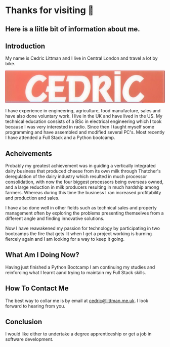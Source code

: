 # Thanks for visiting 👋
## Here is a liitle bit of information about me.

## Introduction
My name is Cedric Littman and I live in Central London and travel a lot by bike.

![Cedric](Cedric.jpg)


I have experience in engineering, agriculture, food manufacture, sales and have also done voluntary work. I live in the UK and have lived in the US. My technical education consists of a BSc in electrical engineering which I took because I was very interested in radio. Since then I taught myself some programming and have assembled and modified several PC's. Most recently I have attended a Full Stack and a Python bootcamp.

## Acheivements
Probably my greatest achievement was in guiding a vertically integrated dairy business that produced cheese from its own milk through Thatcher's deregulation of the dairy industry which resulted in much processor consolidation, with now the four biggest processors being overseas owned, and a large reduction in milk producers resulting in much hardship among farmers. Whereas during this time the business I ran increased profitability and production and sales.

I have also done well in other fields such as technical sales and property management often by exploring the problems presenting themselves from a different angle and finding innovative solutions.

Now I have reawakened my passion for technology by participating in two bootcamps the fire that gets lit when I get a project working is burning fiercely again and I am looking for a way to keep it going.

## What Am I Doing Now?
Having just finished a Python Bootcamp I am continuing my studies and reinforcing what I learnt aand trying to maintain my Full Stack skills.

## How To Contact Me
The best way to collar me is by email at cedric@littman.me.uk. I look forward to hearing from you.

## Conclusion
I would like either to undertake a degree apprenticeship or get a job in software development.
<!--
**CedricLittman/CedricLittman** is a ✨ _special_ ✨ repository because its `README.md` (this file) appears on your GitHub profile.

Here are some ideas to get you started:

- 🔭 I’m currently working on ...
- 🌱 I’m currently learning ...
- 👯 I’m looking to collaborate on ...
- 🤔 I’m looking for help with ...
- 💬 Ask me about ...
- 📫 How to reach me: ...
- 😄 Pronouns: ...
- ⚡ Fun fact: ...
-->
